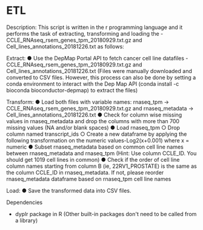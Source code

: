 # ETL

Description:
This script is written in the r programming language and it performs the task of extracting, transforming and loading the -CCLE_RNAseq_rsem_genes_tpm_20180929.txt.gz and Cell_lines_annotations_20181226.txt as follows:

Extract:
● Use the DepMap Portal API to fetch cancer cell line datafiles -
CCLE_RNAseq_rsem_genes_tpm_20180929.txt.gz and
Cell_lines_annotations_20181226.txt
(Files were manually downloaded and converted to CSV files. However, this process can also be done by setting a conda environment to interact with the Dep Map API (conda install -c bioconda bioconductor-depmap) to extract the files)

Transform:
● Load both files with variable names:
rnaseq_tpm → CCLE_RNAseq_rsem_genes_tpm_20180929.txt.gz and
rnaseq_metadata → Cell_lines_annotations_20181226.txt
● Check for column wise missing values in rnaseq_metadata and drop the columns with more than 700 missing values (NA and/or blank spaces)
● Load rnaseq_tpm
   ○ Drop column named transcript_ids
  ○ Create a new dataframe by applying the following transformation on the numeric values-Log2(x+0.001) where x = numeric
● Subset rnaseq_metadata based on common cell line names between rnaseq_metadata and rnaseq_tpm (Hint: Use column CCLE_ID. You should get 1019 cell lines in common)
● Check if the order of cell line column names starting from column B (ie, 22RV1_PROSTATE) is the same as the column CCLE_ID in rnaseq_metadata. If not, please reorder rnaseq_metadata dataframe based on rnaseq_tpm cell line names

Load:
● Save the transformed data into CSV files.

Dependencies
- dyplr package in R (Other built-in packages don't need to be called from a library)
  
